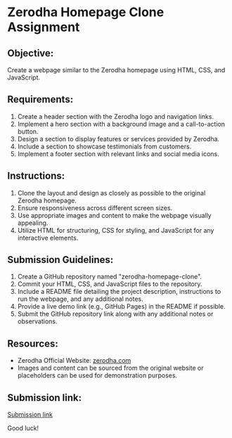 # Zerodha Homepage Clone Assignment

## Objective:
Create a webpage similar to the Zerodha homepage using HTML, CSS, and JavaScript.

## Requirements:
1. Create a header section with the Zerodha logo and navigation links.
2. Implement a hero section with a background image and a call-to-action button.
3. Design a section to display features or services provided by Zerodha.
4. Include a section to showcase testimonials from customers.
5. Implement a footer section with relevant links and social media icons.

## Instructions:
1. Clone the layout and design as closely as possible to the original Zerodha homepage.
2. Ensure responsiveness across different screen sizes.
3. Use appropriate images and content to make the webpage visually appealing.
4. Utilize HTML for structuring, CSS for styling, and JavaScript for any interactive elements.

## Submission Guidelines:
1. Create a GitHub repository named "zerodha-homepage-clone".
2. Commit your HTML, CSS, and JavaScript files to the repository.
3. Include a README file detailing the project description, instructions to run the webpage, and any additional notes.
4. Provide a live demo link (e.g., GitHub Pages) in the README if possible.
5. Submit the GitHub repository link along with any additional notes or observations.

## Resources:
- Zerodha Official Website: [zerodha.com](https://zerodha.com/)
- Images and content can be sourced from the original website or placeholders can be used for demonstration purposes.

## Submission link:
[Submission link](https://assignment-umber-one.vercel.app/)

Good luck!
